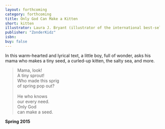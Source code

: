 ```yaml
---
layout: forthcoming
category: forthcoming
title: Only God Can Make a Kitten
short: kitten
illustrator: Laura J. Bryant (illustrator of the international best-selling <i>God Gave Us You</i> and sequels)
publisher: "ZonderKidz"
isbn:
buy: false
---
```


In this warm-hearted and lyrical text, a little boy, full of wonder, asks his mama who makes a tiny seed, a curled-up kitten, the salty sea, and more.

<blockquote class="excerpt"><p2 class="excerpt">
Mama, look! <br />
A tiny sprout! <br />
Who made this sprig <br />
of spring pop out?
<br /><br />
He who knows <br />
our every need. <br />
Only God <br />
can make a seed.
</p2></blockquote>

__Spring 2015__
